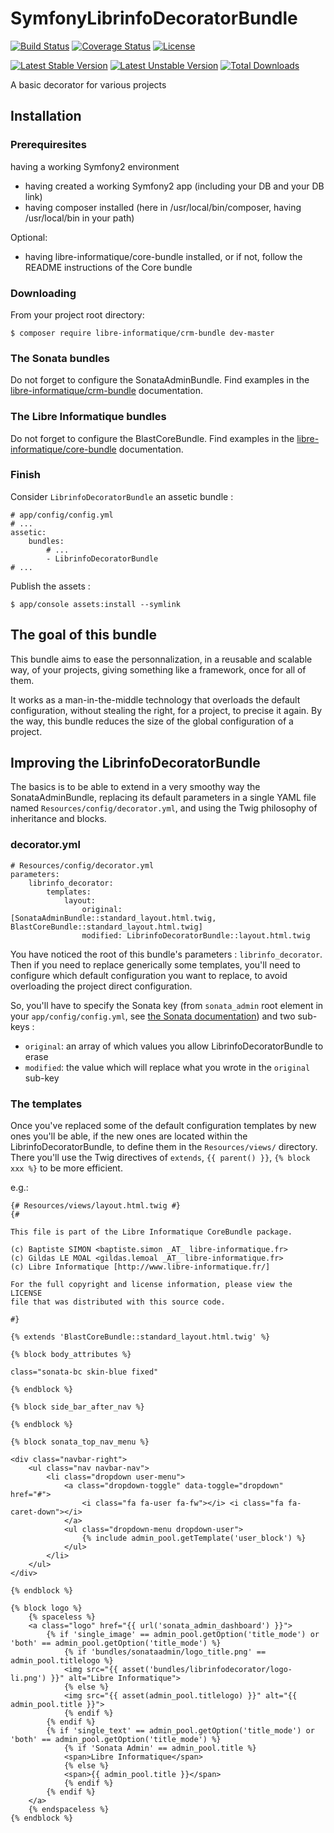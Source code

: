 # SymfonyLibrinfoDecoratorBundle

[![Build Status](https://travis-ci.org/libre-informatique/DecoratorBundle.svg?branch=master)](https://travis-ci.org/libre-informatique/DecoratorBundle)
[![Coverage Status](https://coveralls.io/repos/github/libre-informatique/DecoratorBundle/badge.svg?branch=master)](https://coveralls.io/github/libre-informatique/DecoratorBundle?branch=master)
[![License](https://img.shields.io/github/license/libre-informatique/DecoratorBundle.svg?style=flat-square)](./LICENCE.md)

[![Latest Stable Version](https://poser.pugx.org/libre-informatique/decorator-bundle/v/stable)](https://packagist.org/packages/libre-informatique/decorator-bundle)
[![Latest Unstable Version](https://poser.pugx.org/libre-informatique/decorator-bundle/v/unstable)](https://packagist.org/packages/libre-informatique/decorator-bundle)
[![Total Downloads](https://poser.pugx.org/libre-informatique/decorator-bundle/downloads)](https://packagist.org/packages/libre-informatique/decorator-bundle)





A basic decorator for various projects

## Installation

### Prerequiresites

having a working Symfony2 environment

* having created a working Symfony2 app (including your DB and your DB link)
* having composer installed (here in /usr/local/bin/composer, having /usr/local/bin in your path)

Optional:

* having libre-informatique/core-bundle installed, or if not, follow the README instructions of the Core bundle

### Downloading

From your project root directory:

```$ composer require libre-informatique/crm-bundle dev-master```

### The Sonata bundles

Do not forget to configure the SonataAdminBundle. Find examples in the [libre-informatique/crm-bundle](https://github.com/libre-informatique/SymfonyLibrinfoCRMBundle#the-sonata-bundles) documentation.

### The Libre Informatique bundles

Do not forget to configure the BlastCoreBundle. Find examples in the [libre-informatique/core-bundle](https://github.com/libre-informatique/SymfonyLibrinfoCRMBundle#the-libre-informatique-bundles) documentation.

### Finish

Consider ```LibrinfoDecoratorBundle``` an assetic bundle :

```
# app/config/config.yml
# ...
assetic:
    bundles:
        # ...
        - LibrinfoDecoratorBundle
# ...
```

Publish the assets :

```$ app/console assets:install --symlink```

## The goal of this bundle

This bundle aims to ease the personnalization, in a reusable and scalable way, of your projects, giving something like a framework, once for all of them.

It works as a man-in-the-middle technology that overloads the default configuration, without stealing the right, for a project, to precise it again. By the way, this bundle reduces the size of the global configuration of a project.

## Improving the LibrinfoDecoratorBundle

The basics is to be able to extend in a very smoothy way the SonataAdminBundle, replacing its default parameters in a single YAML file named ```Resources/config/decorator.yml```, and using the Twig philosophy of inheritance and blocks.

### decorator.yml

```
# Resources/config/decorator.yml
parameters:
    librinfo_decorator:
        templates:
            layout:
                original: [SonataAdminBundle::standard_layout.html.twig, BlastCoreBundle::standard_layout.html.twig]
                modified: LibrinfoDecoratorBundle::layout.html.twig
```

You have noticed the root of this bundle's parameters : ```librinfo_decorator```.
Then if you need to replace generically some templates, you'll need to configure which default configuration you want to replace, to avoid overloading the project direct configuration.

So, you'll have to specify the Sonata key (from ```sonata_admin``` root element in your ```app/config/config.yml```, see [the Sonata documentation](https://sonata-project.org/bundles/admin/2-3/doc/reference/configuration.html)) and two sub-keys :

* ```original```: an array of which values you allow LibrinfoDecoratorBundle to erase
* ```modified```: the value which will replace what you wrote in the ```original``` sub-key
 
### The templates

Once you've replaced some of the default configuration templates by new ones you'll be able, if the new ones are located within the LibrinfoDecoratorBundle, to define them in the ```Resources/views/``` directory. There you'll use the Twig directives of ```extends```, ```{{ parent() }}```, ```{% block xxx %}``` to be more efficient.

e.g.:

```
{# Resources/views/layout.html.twig #}
{#

This file is part of the Libre Informatique CoreBundle package.

(c) Baptiste SIMON <baptiste.simon _AT_ libre-informatique.fr>
(c) Gildas LE MOAL <gildas.lemoal _AT_ libre-informatique.fr>
(c) Libre Informatique [http://www.libre-informatique.fr/]

For the full copyright and license information, please view the LICENSE
file that was distributed with this source code.

#}

{% extends 'BlastCoreBundle::standard_layout.html.twig' %}

{% block body_attributes %}

class="sonata-bc skin-blue fixed"

{% endblock %}

{% block side_bar_after_nav %}

{% endblock %}

{% block sonata_top_nav_menu %}

<div class="navbar-right">
    <ul class="nav navbar-nav">
        <li class="dropdown user-menu">
            <a class="dropdown-toggle" data-toggle="dropdown" href="#">
                <i class="fa fa-user fa-fw"></i> <i class="fa fa-caret-down"></i>
            </a>
            <ul class="dropdown-menu dropdown-user">
                {% include admin_pool.getTemplate('user_block') %}
            </ul>
        </li>
    </ul>
</div>

{% endblock %}

{% block logo %}
    {% spaceless %}
    <a class="logo" href="{{ url('sonata_admin_dashboard') }}">
        {% if 'single_image' == admin_pool.getOption('title_mode') or 'both' == admin_pool.getOption('title_mode') %}
            {% if 'bundles/sonataadmin/logo_title.png' == admin_pool.titlelogo %}
            <img src="{{ asset('bundles/librinfodecorator/logo-li.png') }}" alt="Libre Informatique">
            {% else %}
            <img src="{{ asset(admin_pool.titlelogo) }}" alt="{{ admin_pool.title }}">
            {% endif %}
        {% endif %}
        {% if 'single_text' == admin_pool.getOption('title_mode') or 'both' == admin_pool.getOption('title_mode') %}
            {% if 'Sonata Admin' == admin_pool.title %}
            <span>Libre Informatique</span>
            {% else %}
            <span>{{ admin_pool.title }}</span>
            {% endif %}
        {% endif %}
    </a>
    {% endspaceless %}
{% endblock %}
```

